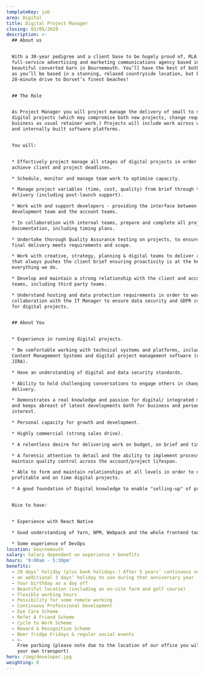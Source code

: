 ```yaml
---
templateKey: job
area: Digital
title: Digital Project Manager
closing: 03/05/2019
description: >-
  ## About us


  With a 30-year pedigree and a client base to be hugely proud of, RLA is a
  full-service advertising and marketing communications agency based in a
  beautiful converted barn in Bournemouth. You’ll have the best of both worlds
  as you’ll be based in a stunning, relaxed countryside location, but be just a
  20-minute drive to Dorset’s finest beaches!


  ## The Role


  As Project Manager you will project manage the delivery of small to medium
  digital projects (which may compromise both new projects, change requests and
  business as usual retainer work.) Projects will include work across websites
  and internally built software platforms.


  You will:


  * Effectively project manage all stages of digital projects in order to
  achieve client and project deadlines.

  * Schedule, monitor and manage team work to optimise capacity.

  * Manage project variables (time, cost, quality) from brief through to
  delivery (including post-launch support).

  * Work with and support developers - providing the interface between the
  development team and the account teams.

  * In collaboration with internal teams, prepare and complete all project
  documentation, including timing plans.

  * Undertake thorough Quality Assurance testing on projects, to ensure the
  final delivery meets requirements and scope. 

  * Work with creative, strategy, planning & digital teams to deliver a solution
  that always pushes the client brief ensuring proactivity is at the heart of
  everything we do.

  * Develop and maintain a strong relationship with the client and account
  teams, including third party teams.

  * Understand hosting and data protection requirements in order to work in
  collaboration with the IT Manager to ensure data security and GDPR compliance
  for digital projects.


  ## About You


  * Experience in running digital projects.

  * Be comfortable working with technical systems and platforms, including
  Content Management Systems and digital project management software (eg.
  JIRA).  

  * Have an understanding of digital and data security standards.

  * Ability to hold challenging conversations to engage others in change and
  delivery.

  * Demonstrates a real knowledge and passion for digital/ integrated marketing
  and keeps abreast of latest developments both for business and personal
  interest.

  * Personal capacity for growth and development. 

  * Highly commercial (strong sales drive).

  * A relentless desire for delivering work on budget, on brief and time.

  * A forensic attention to detail and the ability to implement process to
  maintain quality control across the account/project lifespan.

  * Able to form and maintain relationships at all levels in order to deliver
  profitable and on time digital projects.

  * A good foundation of Digital knowledge to enable "selling-up" of projects.


  Nice to have:


  * Experience with React Native

  * Good understanding of Yarn, NPM, Webpack and the whole frontend toolchain

  * Some experience of DevOps
location: bournemouth
salary: Salary dependent on experience + benefits
hours: '9:00am - 5:30pm'
benefits:
  - 28 days’ holiday (plus bank holidays.) After 5 years’ continuous service
  - an additional 3 days’ holiday to use during that anniversary year
  - Your birthday as a day off
  - Beautiful location (including an on-site farm and golf course)
  - Flexible working hours
  - Possibility for some remote working
  - Continuous Professional Development
  - Eye Care Scheme
  - Refer A Friend Scheme
  - Cycle to Work Scheme
  - Reward & Recognition Scheme
  - Beer fridge Fridays & regular social events
  - >-
    Free parking (please note due to the location of our office you will need
    your own transport)
hero: /img/developer.jpg
weighting: 0
---
```


